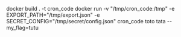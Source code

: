 docker build . -t cron_code
docker run -v "/tmp/cron_code:/tmp" -e EXPORT_PATH="/tmp/export.json" -e SECRET_CONFIG="/tmp/secret/config.json" cron_code toto tata --my_flag=tutu

